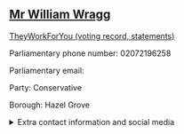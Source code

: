 ## <a href="https://members.parliament.uk/member/4429/contact">Mr William Wragg</a>

<a href="https://www.theyworkforyou.com/mp/25360/william_wragg/hazel_grove">TheyWorkForYou (voting record, statements)</a> 

Parliamentary phone number: 02072196258 

Parliamentary email:  

Party: Conservative 

Borough: Hazel Grove 

<details><summary>Extra contact information and social media</summary> 
<li>Website: http://www.williamwragg.org.uk/</li>
<li>Twitter: https://twitter.com/william_wragg</li>
<li>Constituency office phone number: 01614270660</li>
<li>Constituency office email: william@williamwragg.org.uk</li>
<li>Facebook:</li>
<li>Instagram:</li>
<li>Youtube:</li>
<li>Linkedin:</li>
<li>Government department phone number:</li>
<li>Government department email:</li>
<li>Threads:</li>
<li>Party office phone number:</li>
<li>Party office email:</li>
<li>Tiktok:</li>
</details>